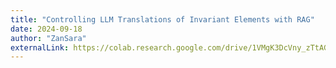 ```yaml
---
title: "Controlling LLM Translations of Invariant Elements with RAG"
date: 2024-09-18
author: "ZanSara"
externalLink: https://colab.research.google.com/drive/1VMgK3DcVny_zTtAG_V3QSSdfSFBWAgmb?usp=sharing
---
```

